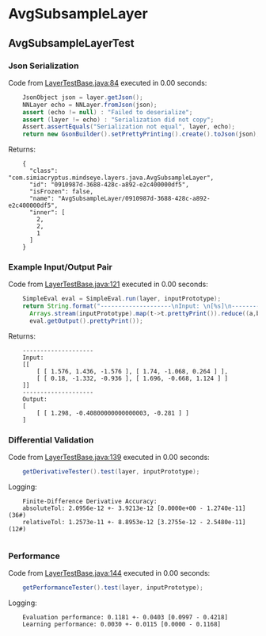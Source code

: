 # AvgSubsampleLayer
## AvgSubsampleLayerTest
### Json Serialization
Code from [LayerTestBase.java:84](../../../../../../../../MindsEye/src/test/java/com/simiacryptus/mindseye/layers/LayerTestBase.java#L84) executed in 0.00 seconds: 
```java
    JsonObject json = layer.getJson();
    NNLayer echo = NNLayer.fromJson(json);
    assert (echo != null) : "Failed to deserialize";
    assert (layer != echo) : "Serialization did not copy";
    Assert.assertEquals("Serialization not equal", layer, echo);
    return new GsonBuilder().setPrettyPrinting().create().toJson(json);
```

Returns: 

```
    {
      "class": "com.simiacryptus.mindseye.layers.java.AvgSubsampleLayer",
      "id": "0910987d-3688-428c-a892-e2c400000df5",
      "isFrozen": false,
      "name": "AvgSubsampleLayer/0910987d-3688-428c-a892-e2c400000df5",
      "inner": [
        2,
        2,
        1
      ]
    }
```



### Example Input/Output Pair
Code from [LayerTestBase.java:121](../../../../../../../../MindsEye/src/test/java/com/simiacryptus/mindseye/layers/LayerTestBase.java#L121) executed in 0.00 seconds: 
```java
    SimpleEval eval = SimpleEval.run(layer, inputPrototype);
    return String.format("--------------------\nInput: \n[%s]\n--------------------\nOutput: \n%s",
      Arrays.stream(inputPrototype).map(t->t.prettyPrint()).reduce((a,b)->a+",\n"+b).get(),
      eval.getOutput().prettyPrint());
```

Returns: 

```
    --------------------
    Input: 
    [[
    	[ [ 1.576, 1.436, -1.576 ], [ 1.74, -1.068, 0.264 ] ],
    	[ [ 0.18, -1.332, -0.936 ], [ 1.696, -0.668, 1.124 ] ]
    ]]
    --------------------
    Output: 
    [
    	[ [ 1.298, -0.40800000000000003, -0.281 ] ]
    ]
```



### Differential Validation
Code from [LayerTestBase.java:139](../../../../../../../../MindsEye/src/test/java/com/simiacryptus/mindseye/layers/LayerTestBase.java#L139) executed in 0.00 seconds: 
```java
    getDerivativeTester().test(layer, inputPrototype);
```
Logging: 
```
    Finite-Difference Derivative Accuracy:
    absoluteTol: 2.0956e-12 +- 3.9213e-12 [0.0000e+00 - 1.2740e-11] (36#)
    relativeTol: 1.2573e-11 +- 8.8953e-12 [3.2755e-12 - 2.5480e-11] (12#)
    
```

### Performance
Code from [LayerTestBase.java:144](../../../../../../../../MindsEye/src/test/java/com/simiacryptus/mindseye/layers/LayerTestBase.java#L144) executed in 0.00 seconds: 
```java
    getPerformanceTester().test(layer, inputPrototype);
```
Logging: 
```
    Evaluation performance: 0.1181 +- 0.0403 [0.0997 - 0.4218]
    Learning performance: 0.0030 +- 0.0115 [0.0000 - 0.1168]
    
```

